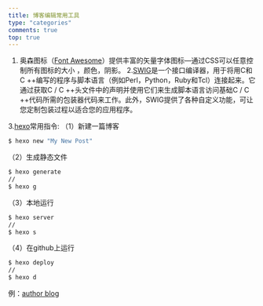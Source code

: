 ```yaml
---
title: 博客编辑常用工具
type: "categories"
comments: true
top: true
---
```


1. 奥森图标（[Font Awesome](https://www.thinkcmf.com/font_awesome.html)）提供丰富的矢量字体图标—通过CSS可以任意控制所有图标的大小 ，颜色，阴影。
2.[SWIG](http://www.swig.org/exec.html)是一个接口编译器，用于将用C和C ++编写的程序与脚本语言（例如Perl，Python，Ruby和Tcl）连接起来。它通过获取C / C ++头文件中的声明并使用它们来生成脚本语言访问基础C / C ++代码所需的包装器代码来工作。此外，SWIG提供了各种自定义功能，可让您定制包装过程以适合您的应用程序。
<!-- more -->
3.[hexo](https://hexo.io/zh-cn/docs/commands.html)常用指令:
（1）新建一篇博客

```bash
$ hexo new "My New Post"
```

（2）生成静态文件

```bash
$ hexo generate
//
$ hexo g
```

（3）本地运行

```bash
$ hexo server
//
$ hexo s
```

（4）在github上运行

```bash
$ hexo deploy
//
$ hexo d
```

例：[author blog](https://xdw-h.github.io/)

